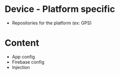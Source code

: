 # Device - Platform specific

- Repositories for the platform (ex: GPS)

# Content

- App config
- Firebase config
- Injection